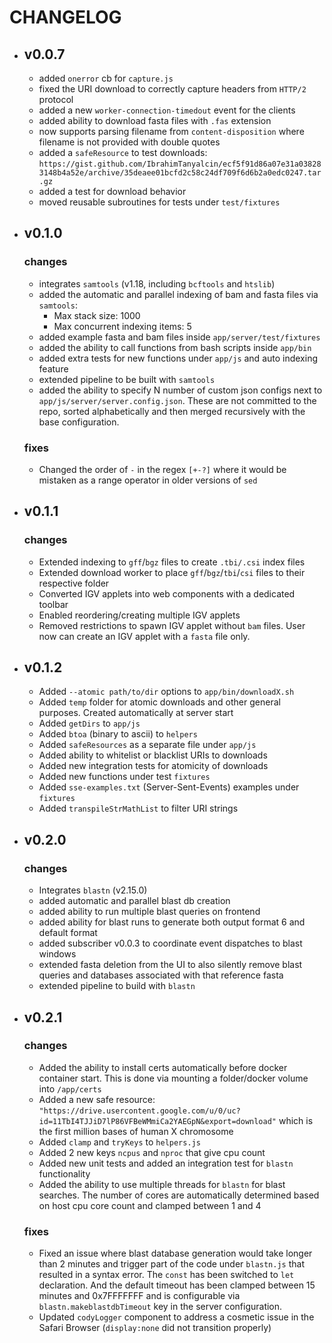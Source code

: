 # CHANGELOG
- ## v0.0.7
  - added `onerror` cb for `capture.js`
  - fixed the URI download to correctly capture headers from `HTTP/2` protocol
  - added a new `worker-connection-timedout` event for the clients
  - added ability to download fasta files with `.fas` extension
  - now supports parsing filename from `content-disposition` where filename is not provided with double quotes
  - added a `safeResource` to test downloads: `https://gist.github.com/IbrahimTanyalcin/ecf5f91d86a07e31a038283148b4a52e/archive/35deaee01bcfd2c58c24df709f6d6b2a0edc0247.tar.gz`
  - added a test for download behavior
  - moved reusable subroutines for tests under `test/fixtures`
- ## v0.1.0
  ### changes 
  - integrates `samtools` (v1.18, including `bcftools` and `htslib`)
  - added the automatic and parallel indexing of bam and fasta files via `samtools`:
    - Max stack size: 1000
    - Max concurrent indexing items: 5
  - added example fasta and bam files inside `app/server/test/fixtures`
  - added the ability to call functions from bash scripts inside `app/bin`
  - added extra tests for new functions under `app/js` and auto indexing feature
  - extended pipeline to be built with `samtools`
  - added the ability to specify N number of custom json configs next to `app/js/server/server.config.json`. These are not committed to the repo, sorted alphabetically and then merged recursively with the base configuration.
  ### fixes 
  - Changed the order of `-` in the regex `[+-?]` where it would be mistaken as a range operator in older versions of `sed`
- ## v0.1.1
  ### changes
  - Extended indexing to `gff`/`bgz` files to create `.tbi/.csi` index files
  - Extended download worker to place `gff`/`bgz`/`tbi`/`csi` files to their respective folder
  - Converted IGV applets into web components with a dedicated toolbar
  - Enabled reordering/creating multiple IGV applets
  - Removed restrictions to spawn IGV applet without `bam` files. User now can create an IGV applet with a `fasta` file only.
- ## v0.1.2
  - Added `--atomic path/to/dir` options to `app/bin/downloadX.sh`
  - Added `temp` folder for atomic downloads and other general purposes. Created automatically at server start
  - Added `getDirs` to `app/js`
  - Added `btoa` (binary to ascii) to `helpers`
  - Added `safeResources` as a separate file under `app/js`
  - Added ability to whitelist or blacklist URIs to downloads
  - Added new integration tests for atomicity of downloads
  - Added new functions under test `fixtures`
  - Added `sse-examples.txt` (Server-Sent-Events) examples under `fixtures`
  - Added `transpileStrMathList` to filter URI strings
- ## v0.2.0
  ### changes
  - Integrates `blastn` (v2.15.0)
  - added automatic and parallel blast db creation
  - added ability to run multiple blast queries on frontend
  - added ability for blast runs to generate both output format 6 and default format
  - added subscriber v0.0.3 to coordinate event dispatches to blast windows
  - extended fasta deletion from the UI to also silently remove blast queries and databases associated with that reference fasta
  - extended pipeline to build with `blastn`
- ## v0.2.1
  ### changes
  - Added the ability to install certs automatically before docker container start. This is done via mounting a folder/docker volume into `/app/certs`
  - Added a new safe resource: `"https://drive.usercontent.google.com/u/0/uc?id=11TbI4TJJiD7lP86VFBeWMmiCa2YAEGpN&export=download"` which is the first million bases of human X chromosome
  - Added `clamp` and `tryKeys` to `helpers.js`
  - Added 2 new keys `ncpus` and `nproc` that give cpu count
  - Added new unit tests and added an integration test for `blastn` functionality
  - Added the ability to use multiple threads for `blastn` for blast searches. The number of cores are automatically determined based on host cpu core count and clamped between 1 and 4
  ### fixes
  - Fixed an issue where blast database generation would take longer than 2 minutes and trigger part of the code under `blastn.js` that resulted in a syntax error. The `const` has been switched to `let` declaration. And the default timeout has been clamped between 15 minutes and 0x7FFFFFFF and is configurable via `blastn.makeblastdbTimeout` key in the server configuration.
  - Updated `codyLogger` component to address a cosmetic issue in the Safari Browser (`display:none` did not transition properly)